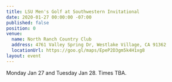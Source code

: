 ```yaml
---
title: LSU Men's Golf at Southwestern Invitational
date: 2020-01-27 00:00:00 -07:00
published: false
position: 0
venue:
  name: North Ranch Country Club
  address: 4761 Valley Spring Dr, Westlake Village, CA 91362
  locationUrl: https://goo.gl/maps/EpeP2D3gm5k4H1xg8
layout: event
---
```


Monday Jan 27 and Tuesday Jan 28. Times TBA.
